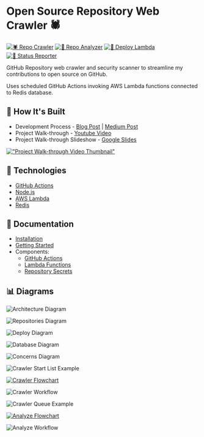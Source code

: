 # Open Source Repository Web Crawler 🕷

[![🕷️ Repo Crawler](https://github.com/spencerlepine/open-source-crawler/actions/workflows/repo-crawler.yml/badge.svg?branch=main)](https://github.com/spencerlepine/open-source-crawler/actions/workflows/repo-crawler.yml) [![🧐 Repo Analyzer](https://github.com/spencerlepine/open-source-crawler/actions/workflows/repo-analyzer.yml/badge.svg?branch=main)](https://github.com/spencerlepine/open-source-crawler/actions/workflows/repo-analyzer.yml) [![🚀 Deploy Lambda](https://github.com/spencerlepine/open-source-crawler/actions/workflows/deply-lambda.yml/badge.svg?branch=main)](https://github.com/spencerlepine/open-source-crawler/actions/workflows/deply-lambda.yml) [![📝 Status Reporter](https://github.com/spencerlepine/open-source-crawler/actions/workflows/status-reporter.yml/badge.svg?branch=main)](https://github.com/spencerlepine/open-source-crawler/actions/workflows/status-reporter.yml)

GitHub Repository web crawler and security scanner to streamline my contributions to open source on GitHub. 

Uses scheduled GitHub Actions invoking AWS Lambda functions connected to Redis database.

## 🌟 How It's Built

- Development Process - [Blog Post](TODO) | [Medium Post](TODO)
- Project Walk-through - [Youtube Video](TODO)
- Project Walk-through Slideshow - [Google Slides](https://docs.google.com/presentation/d/1sANVXPe05rDFzKI7B5r8jIwC-Qpg4v47SLCIn9kdRBA/edit?usp=sharing)

<!-- [!["Project Walk-through Video Thumbnail"](https://img.youtube.com/vi/YOUTUBE_VIDEO_ID_HERE/0.jpg)](https://www.youtube.com/watch?v=YOUTUBE_VIDEO_ID_HERE) TODO -->

[!["Project Walk-through Video Thumbnail"](./docs/images/readme-thumbnail.png)](https://www.youtube.com/channel/UCBL6vAHJZqUlyJp-rcFU55Q)


## 🧰 Technologies
- [GitHub Actions](TODO)
- [Node.js](TODO)
- [AWS Lambda](TODO)
- [Redis](TODO)

## 📄 Documentation

- [Installation](docs/installation.md)
- [Getting Started](docs/getting-started.md)
- Components:
  - [GitHub Actions](docs/actions.md)
  - [Lambda Functions](docs/lambda.md)
  - [Repository Secrets](docs/secrets.yml)

## 📊 Diagrams

![Architecture Diagram](./docs/images/architecture.png)

![Repositories Diagram](./docs/images/repositories-diagram.png)

![Deploy Diagram](./docs/images/deploy-diagram.png)

![Database Diagram](./docs/images/database-diagram.png)

![Concerns Diagram](./docs/images/concerns.png)

![Crawler Start List Example](./docs/images/crawler-start-list.png)

[![Crawler Flowchart](./docs/images/crawl-flowchart.png)](https://lucid.app/lucidchart/925ad38a-d164-4034-a4a0-22d597ddddb4/edit?invitationId=inv_d8842df8-7a6a-489d-9435-456aac29975c#)

![Crawler Workflow](./docs/images/crawl-workflow.png)

![Crawler Queue Example](./docs/images/url-queue-example.png)

[![Analyze Flowchart](./docs/images/analyze-flowchart.png)](https://lucid.app/lucidchart/a50e19b9-94d8-40d8-a879-0b79fd790d7b/edit?invitationId=inv_1bfc44f5-3683-4870-b9c9-643dc327df9e#)

![Analyze Workflow](./docs/images/analyze-workflow.png)